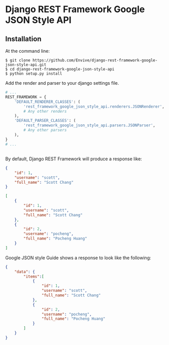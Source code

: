 # Django REST Framework Google JSON Style API

## Installation

At the command line:

```
$ git clone https://github.com/Envive/django-rest-framework-google-json-style-api.git
$ cd django-rest-framework-google-json-style-api
$ python setup.py install
```

Add the render and parser to your django settings file.

```python
# ...
REST_FRAMEWORK = {
    'DEFAULT_RENDERER_CLASSES': (
        'rest_framework_google_json_style_api.renderers.JSONRenderer',
        # Any other renders
    ),
    'DEFAULT_PARSER_CLASSES': (
        'rest_framework_google_json_style_api.parsers.JSONParser',
        # Any other parsers
    ),
}
# ...
```

##
By default, Django REST Framework will produce a response like:

```json
{
    "id": 1,
    "username": "scott",
    "full_name": "Scott Chang"
}
```

```json
[
    {
        "id": 1,
        "username": "scott",
        "full_name": "Scott Chang"
    },
    {
        "id": 2,
        "username": "pocheng",
        "full_name": "Pocheng Huang"
    }
]
```

Google JSON style Guide shows a response to look like the following:

```json
{
    "data": {
        "items":[
            {
                "id": 1,
                "username": "scott",
                "full_name": "Scott Chang"
            },
            {
                "id": 2,
                "username": "pocheng",
                "full_name": "Pocheng Huang"
            }
        ]
    }
}
```
